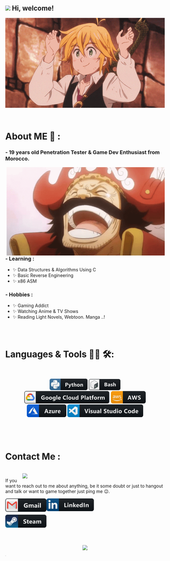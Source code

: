 <h2> <img src="https://emojis.slackmojis.com/emojis/images/1588315024/8823/hyperkitty.gif?1588315024" width="30" /> Hi, welcome! </h2>

<div align="center">
<img hight="300" width="700" alt="GIF" align="center" src="/assets/208593.gif">
</div>

</br>
</br>


# About ME 💬 :

### - 19 years  old Penetration Tester & Game Dev Enthusiast from Morocco.

<img hight="400" width="500" alt="GIF" align="right" src="/assets/1936.gif">

### - Learning :
- ✨ Data Structures & Algorithms Using C
- ✨ Basic Reverse Engineering
- ✨ x86 ASM

### - Hobbies : 
- ✨ Gaming Addict
- ✨ Watching Anime & TV Shows
- ✨ Reading Light Novels, Webtoon. Manga ..!

</br>
</br>

# Languages & Tools 👨‍💻 🛠:
</br>

<p align="center">

<!-- For more icons please follow  https://github.com/MikeCodesDotNET/ColoredBadges -->
<img src="/assets/icons/python.png" alt="python" width="120" hight="50">
<img src="/assets/icons/bash.png" alt="bash" width="100" hight="50">
</br>
<img src="/assets/icons/google_cloud_platform.png" alt="google_cloud_platform" width="270" hight="50">
<img src="/assets/icons/aws.png" alt="aws" width="110" hight="50">
<img src="/assets/icons/azure.png" alt="azure" width="125" hight="50">
<img src="/assets/icons/visualstudio_code.png" alt="visualstudio_code" width="240" hight="50">
</p>
</br>
</br>
</br>



# Contact Me :

<p>
 </br>


<img hight="320" width="450" align="right" id="GIF" src="https://64.media.tumblr.com/fa23e5a72c70a10b8256ec5ab4818bb8/1889dc045515689f-d7/s540x810/fa5533ff463345d332b818c6fc85ef389ee9143b.gifv">


If you want to reach out to me about anything, be it some doubt or just to hangout and talk or want to game together just ping me 😉.

<a href="mailto:d4wan5564x@gmail.com">
 <img align="left" alt="Gmail" width="130" hight="100" src="/assets/icons/gmail.png" />
</a>
<a href="https://ma.linkedin.com/in/hamza-mouhibe-861776252/">
  <img align="left" alt="Linkedin" width="150" hight="100" src="/assets/icons/linkedin.png" />
</br>
</br>
</br>
</a>
<a href="https://steamcommunity.com/profiles/76561198879941703/">
  <img align="left" alt="Steam" width="130" hight="100" src="/assets/icons/steam.png" />
</a>
 </p>

</br>
</br>
</br>
</br>



<p align="center" >  
  <a href="https://github.com/anuraghazra/github-readme-stats"> 
<img  src="https://github-readme-stats.vercel.app/api?username=iTsLhaj&&show_icons=true&theme=transparent"/>
  </a>
  </p>
<p style="display:none">how can i help u ? :: iiTsLhaj@proton.me</p>
<p style="font-size: 1px">~_~</p>